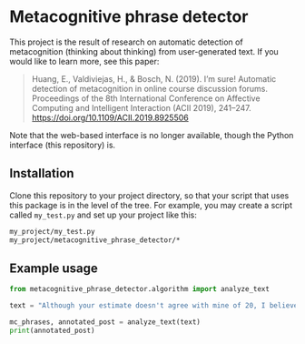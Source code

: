 # Metacognitive phrase detector

This project is the result of research on automatic detection of metacognition (thinking about thinking) from user-generated text. If you would like to learn more, see this paper:

> Huang, E., Valdiviejas, H., & Bosch, N. (2019). I’m sure! Automatic detection of metacognition in online course discussion forums. Proceedings of the 8th International Conference on Affective Computing and Intelligent Interaction (ACII 2019), 241–247. https://doi.org/10.1109/ACII.2019.8925506

Note that the web-based interface is no longer available, though the Python interface (this repository) is.

## Installation

Clone this repository to your project directory, so that your script that uses this package is in the level of the tree. For example, you may create a script called `my_test.py` and set up your project like this:

```bash
my_project/my_test.py
my_project/metacognitive_phrase_detector/*
```

## Example usage

```python
from metacognitive_phrase_detector.algorithm import analyze_text

text = "Although your estimate doesn't agree with mine of 20, I believe you bring up a very valid point. I had not even considered that the star formation rate was much faster long ago than it is now. Many of the stars in the galaxy that we can see today could very well have been born billions of years ago. It's a smart idea to consider not just rely on what we can see in the sky, but on the changes in the galaxy that occur. Although with this new information I do not know what my new estimate would be, but I believe that there is undoubtedly merit in your reasoning and estimate"

mc_phrases, annotated_post = analyze_text(text)
print(annotated_post)
```
